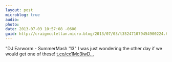 ```yaml
---
layout: post
microblog: true
audio: 
photo: 
date: 2013-07-03 10:57:08 -0600
guid: http://craigmcclellan.micro.blog/2013/07/03/t352471079454900224.html
---
```

"DJ Earworm - SummerMash '13" I was just wondering the other day if we would get one of these! [t.co/cx1Mc3iwD...](http://t.co/cx1Mc3iwD9)
